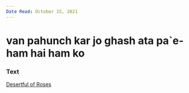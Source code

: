 ```yaml
---
Date Read: October 15, 2021
---
```


# van pahunch kar jo ghash ata pa`e-ham hai ham ko

### Text
[Desertful of Roses](http://www.columbia.edu/itc/mealac/pritchett/00ghalib/123/index_123.html)

